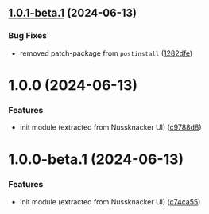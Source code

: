 ## [1.0.1-beta.1](https://github.com/touk/federated-component/compare/v1.0.0...v1.0.1-beta.1) (2024-06-13)


### Bug Fixes

* removed patch-package from `postinstall` ([1282dfe](https://github.com/touk/federated-component/commit/1282dfef2902f9af06f2c1a53506b8189e65c348))

# 1.0.0 (2024-06-13)


### Features

* init module (extracted from Nussknacker UI) ([c9788d8](https://github.com/touk/federated-component/commit/c9788d86a65c8ac8a4b9b5fcf1607f38b69ffeef))

# 1.0.0-beta.1 (2024-06-13)


### Features

* init module (extracted from Nussknacker UI) ([c74ca55](https://github.com/touk/federated-component/commit/c74ca554b55ebf62a14928957827c70458366788))
